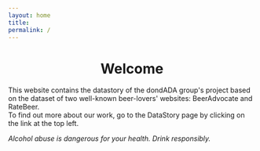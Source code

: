 ```yaml
---
layout: home
title: 
permalink: /
---
```



<div style="text-align: center;">
  <h1>Welcome</h1>
</div>

This website contains the datastory of the dondADA group's project based on the dataset of two well-known beer-lovers' websites: BeerAdvocate and RateBeer.  
To find out more about our work, go to the DataStory page by clicking on the link at the top left.

*Alcohol abuse is dangerous for your health. Drink responsibly.*
